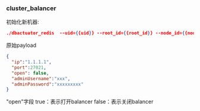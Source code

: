 ### cluster_balancer
初始化新机器:

```json
./dbactuator_redis  --uid={{uid}} --root_id={{root_id}} --node_id={{node_id}} --version_id={{version_id}} --atom-job-list="cluster_balancer"  --payload='{{payload_base64}}'
```


原始payload

```json
{
  "ip":"1.1.1.1",
  "port":27021,
  "open": false,
  "adminUsername":"xxx",
  "adminPassword":"xxxxxxxxx"
}
```
"open"字段 true：表示打开balancer  false：表示关闭balancer
